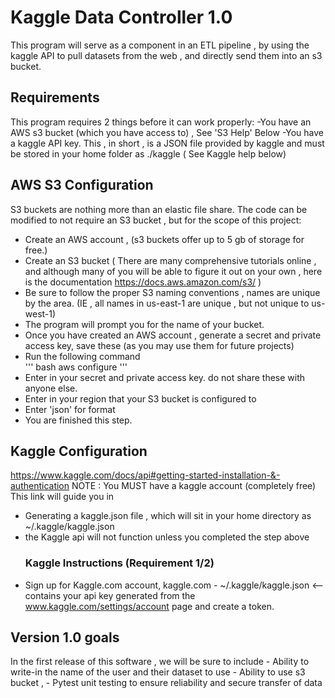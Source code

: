 # Kaggle Data Controller 1.0
This program will serve as a component in an ETL pipeline , by using the kaggle API to pull datasets from the web , and directly send them into an s3 bucket.

## Requirements 
This program requires 2 things before it can work properly:
        -You have an AWS s3 bucket (which you have access to) , See 'S3 Help' Below
        -You have a kaggle API key. This , in short , is a JSON file provided by kaggle and must be stored in your
         home folder as ./kaggle ( See Kaggle help below)

## AWS S3 Configuration
S3 buckets are nothing more than an elastic file share. The code can be modified to not require an S3 bucket , but for the scope of this project: 
- Create an AWS account , (s3 buckets offer up to 5 gb of storage for free.) 
- Create an S3 bucket ( There are many comprehensive tutorials online , and although many of you will be able to figure it out on your own , here is the
 documentation https://docs.aws.amazon.com/s3/ ) 
- Be sure to follow the proper S3 naming conventions , names are unique by the area. (IE , all names in us-east-1 are unique , but not unique to us-west-1) 
- The program will prompt you for the name of your bucket. 
- Once you have created an AWS account , generate a secret and private access key, save these (as you may use them for future projects) 
- Run the following command  
    ''' bash 
    aws configure
    '''
- Enter in your secret and private access key. do not share these with anyone else. 
- Enter in your region that your S3 bucket is configured to 
- Enter 'json' for format 
- You are finished this step. 
## Kaggle Configuration
https://www.kaggle.com/docs/api#getting-started-installation-&-authentication
NOTE : You MUST have a kaggle account (completely free)
This link will guide you in 
- Generating a kaggle.json file , which will sit in your home directory as ~/.kaggle/kaggle.json 
- the Kaggle api will not function unless you completed the step above 
    ### Kaggle Instructions (Requirement 1/2) 
- Sign up for Kaggle.com account, kaggle.com 
        - ~/.kaggle/kaggle.json  <-- contains your api key generated from the www.kaggle.com/settings/account page and create a token.  
        
## Version 1.0 goals
In the first release of this software , we will be sure to include
    - Ability to write-in the name of the user and their dataset to use
    - Ability to use s3 bucket ,
    - Pytest unit testing to ensure reliability and secure transfer of data
